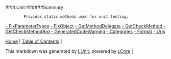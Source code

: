 ###LUnit
######Summary

            Provides static methods used for unit testing.
            
[ - FixParameterTypes](LUnit_FixParameterTypes.md)
[ - FixObject](LUnit_FixObject.md)
[ - GetMethodDelegate](LUnit_GetMethodDelegate.md)
[ - GetCheckMethod](LUnit_GetCheckMethod.md)
[ - GetCheckMethodArg](LUnit_GetCheckMethodArg.md)
[ - GeneratedCodeWarning](LUnit_GeneratedCodeWarning.md)
[ - Categories](LUnit_Categories.md)
[ - Format](LUnit_Format.md)
[ - Urls](LUnit_Urls.md)

[Home](../../README.md) | [Table of Contents](../../TableOfContents.md) | 


This markdown was generated by [LUnit](https://github.com/CodeSingularity/LUnit), powered by [LCore](https://github.com/CodeSingularity/LCore) | 

